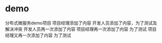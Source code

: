 ﻿# demo
分布式微服务demo项目
项目经理添加了内容
开发人员添加了内容，为了测试及解决冲突
开发人员再一次添加了内容
项目经理再一次添加了内容 为了测试
项目经理又再一次添加了内容 为了测试